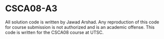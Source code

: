 # CSCA08-A3
All solution code is written by Jawad Arshad. Any reproduction of this code for course submission is not authorized and is an academic offense. This code is written for the CSCA08 course at UTSC.
